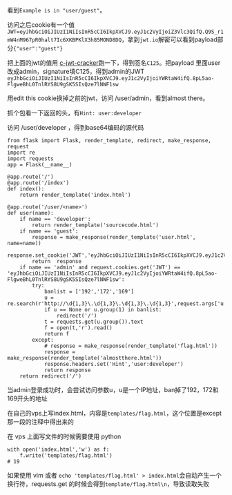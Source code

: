 看到``Example is in "user/guest"``。

访问之后cookie有一个值``JWT=eyJhbGciOiJIUzI1NiIsInR5cCI6IkpXVCJ9.eyJ1c2VyIjoiZ3Vlc3QifQ.Q9S_r1mW4nM967pR0halt7Ic6XKBPKlX3h85MOND8DQ``，拿到``jwt.io``解密可以看到payload部分``{"user":"guest"}``

把上面的jwt的值用 [c-jwt-cracker](https://github.com/brendan-rius/c-jwt-cracker)跑一下，得到签名``C125``。把payload 里面user 改成admin，signature填C125，得到admin的JWT ``eyJhbGciOiJIUzI1NiIsInR5cCI6IkpXVCJ9.eyJ1c2VyIjoiYWRtaW4ifQ.8pL5ao-FlgweBhL0TnlRYS8U9gSK5SIsQze7lNWF1sw``

用edit this cookie换掉之前的jwt，访问 /user/admin，看到almost there。

抓个包看一下返回的头，有``Hint: user:developer``

访问 /user/developer ，得到base64编码的源代码

```
from flask import Flask, render_template, redirect, make_response, request
import re
import requests
app = Flask(__name__)

@app.route('/')
@app.route('/index')
def index():
    return render_template('index.html')

@app.route('/user/<name>')
def user(name):
    if name == 'developer':
        return render_template('sourcecode.html')
    if name == 'guest':
        response = make_response(render_template('user.html', name=name))
        response.set_cookie('JWT','eyJhbGciOiJIUzI1NiIsInR5cCI6IkpXVCJ9.eyJ1c2VyIjoiZ3Vlc3QifQ.Q9S_r1mW4nM967pR0halt7Ic6XKBPKlX3h85MOND8DQ')
        return  response
    if name == 'admin' and request.cookies.get('JWT') == 'eyJhbGciOiJIUzI1NiIsInR5cCI6IkpXVCJ9.eyJ1c2VyIjoiYWRtaW4ifQ.8pL5ao-FlgweBhL0TnlRYS8U9gSK5SIsQze7lNWF1sw':
        try:
        	banlist = ['192','172','169']
            u = re.search(r'http://\d{1,3}\.\d{1,3}\.\d{1,3}\.\d{1,3}',request.args['u'])
            if u == None or u.group(1) in banlist:
                redirect('/')
            t = requests.get(u.group()).text
            f = open(t,'r').read()
            return f
        except:
            # response = make_response(render_template('flag.html'))
            response = make_response(render_template('almostthere.html'))
            response.headers.set('Hint','user:developer')
            return response
    return redirect('/')
```

当admin登录成功时，会尝试访问参数u，u是一个IP地址，ban掉了192，172和169开头的地址

在自己的vps上写index.html，内容是``templates/flag.html``，这个位置是except那一段的注释中得出来的

在 vps 上面写文件的时候需要使用 python

```
with open('index.html','w') as f:
	f.write('templates/flag.html')
# 19
```

如果使用 vim 或者 ``echo 'templates/flag.html' > index.html``会自动产生一个换行符，requests.get 的时候会得到``template/flag.html\n``，导致读取失败